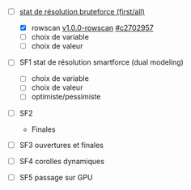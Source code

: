 - [ ] [stat de résolution bruteforce (first/all)](bruteforce.md)
  - [x] rowscan [v1.0.0-rowscan](https://gitlab.info-ufr.univ-montp2.fr/EternityII/bruteforce/tree/v1.0.0-rowscan) [#c2702957](https://gitlab.info-ufr.univ-montp2.fr/EternityII/bruteforce/tree/c2702957701718d5b0be9aebdc00d5a32d56c207)
  - [ ] choix de variable
  - [ ] choix de valeur

- [ ] SF1 stat de résolution smartforce (dual modeling)
  - [ ] choix de variable
  - [ ] choix de valeur 
  - [ ] optimiste/pessimiste

- [ ] SF2
  - Finales

- [ ] SF3 ouvertures et finales

- [ ] SF4 corolles dynamiques

- [ ] SF5 passage sur GPU
